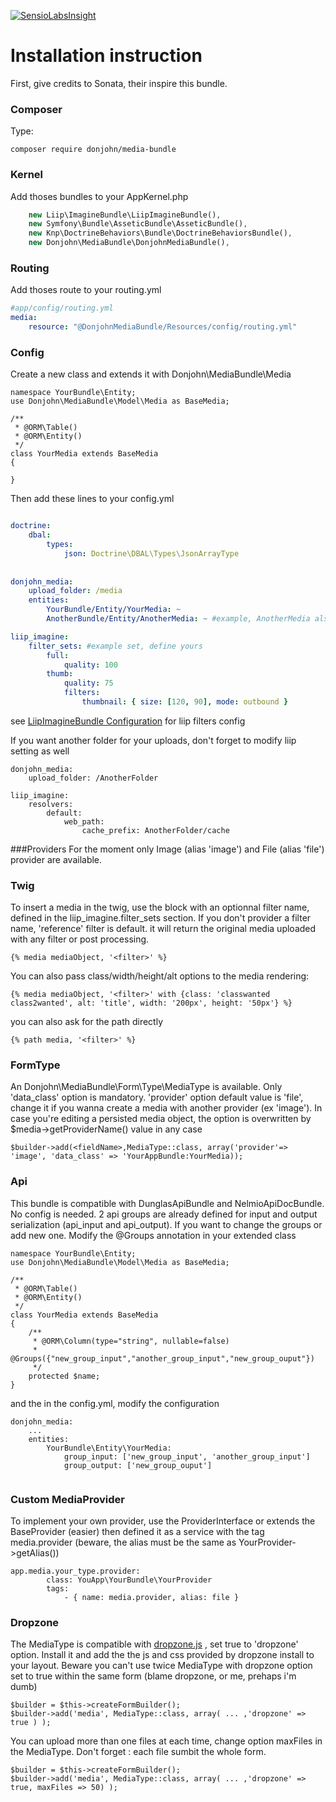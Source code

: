 [![SensioLabsInsight](https://insight.sensiolabs.com/projects/2d30fe72-c272-4072-a843-17d798b65416/mini.png)](https://insight.sensiolabs.com/projects/2d30fe72-c272-4072-a843-17d798b65416)

Installation instruction
===================
First, give credits to Sonata, their inspire this bundle.

### Composer

Type:
```
composer require donjohn/media-bundle
```

### Kernel

Add thoses bundles to your AppKernel.php

```PHP
    new Liip\ImagineBundle\LiipImagineBundle(),
    new Symfony\Bundle\AsseticBundle\AsseticBundle(),
    new Knp\DoctrineBehaviors\Bundle\DoctrineBehaviorsBundle(),
    new Donjohn\MediaBundle\DonjohnMediaBundle(),
```

### Routing

Add thoses route to your routing.yml

```yaml
#app/config/routing.yml
media:
    resource: "@DonjohnMediaBundle/Resources/config/routing.yml"
```
    
    
### Config

Create a new class and extends it with Donjohn\MediaBundle\Media
```
namespace YourBundle\Entity;
use Donjohn\MediaBundle\Model\Media as BaseMedia;

/**
 * @ORM\Table()
 * @ORM\Entity()
 */
class YourMedia extends BaseMedia
{

}
```


Then add these lines to your config.yml
```yaml

doctrine:
    dbal:
        types:
            json: Doctrine\DBAL\Types\JsonArrayType
            
            
donjohn_media:
    upload_folder: /media
    entities:
        YourBundle/Entity/YourMedia: ~
        AnotherBundle/Entity/AnotherMedia: ~ #example, AnotherMedia also extends Donjohn\MediaBundle\Entity\Media, you can define as much as media class you need 

liip_imagine:
    filter_sets: #example set, define yours
        full: 
            quality: 100
        thumb:
            quality: 75
            filters:
                thumbnail: { size: [120, 90], mode: outbound }
```

see [LiipImagineBundle Configuration](http://symfony.com/doc/current/bundles/LiipImagineBundle/configuration.html) for liip filters config


If you want another folder for your uploads, don't forget to modify liip setting as well
```
donjohn_media:
    upload_folder: /AnotherFolder

liip_imagine:
    resolvers:
        default:
            web_path:
                cache_prefix: AnotherFolder/cache
```



###Providers
For the moment only Image (alias 'image') and File (alias 'file') provider are available.


### Twig
To insert a media in the twig, use the block with an optionnal filter name, defined in the liip_imagine.filter_sets section.
If you don't provider a filter name, 'reference' filter is default. it will return the original media uploaded with any filter or post processing.
```
{% media mediaObject, '<filter>' %}
```
You can also pass class/width/height/alt options to the media rendering:
```
{% media mediaObject, '<filter>' with {class: 'classwanted class2wanted', alt: 'title', width: '200px', height: '50px'} %}
```


you can also ask for the path directly
```
{% path media, '<filter>' %}
```


### FormType
An Donjohn\MediaBundle\Form\Type\MediaType is available. Only 'data_class' option is mandatory.
'provider' option default value is 'file', change it if you wanna create a media with another provider (ex 'image').
In case you're editing a persisted media object, the option is overwritten by $media->getProviderName() value in any case
```
$builder->add(<fieldName>,MediaType::class, array('provider'=> 'image', 'data_class' => 'YourAppBundle:YourMedia));
```


### Api
This bundle is compatible with DunglasApiBundle and NelmioApiDocBundle. No config is needed.
2 api groups are already defined for input and output serialization (api_input and api_output). If you want to change the groups or add new one. Modify the @Groups annotation in your extended class

```
namespace YourBundle\Entity;
use Donjohn\MediaBundle\Model\Media as BaseMedia;

/**
 * @ORM\Table()
 * @ORM\Entity()
 */
class YourMedia extends BaseMedia
{
    /**
     * @ORM\Column(type="string", nullable=false)
     * @Groups({"new_group_input","another_group_input","new_group_ouput"})
     */
    protected $name;
}
```

and the in the config.yml, modify the configuration

```
donjohn_media:
    ...
    entities:
        YourBundle\Entity\YourMedia:
            group_input: ['new_group_input', 'another_group_input']
            group_output: ['new_group_ouput']
            
```

### Custom MediaProvider
To implement your own provider, use the ProviderInterface or extends the BaseProvider (easier) 
then defined it as a service with the tag media.provider (beware, the alias must be the same as YourProvider->getAlias())

```
app.media.your_type.provider:
        class: YouApp\YourBundle\YourProvider
        tags:
            - { name: media.provider, alias: file }
``` 


### Dropzone
The MediaType is compatible with [dropzone.js](http://www.dropzonejs.com/) , set true to 'dropzone' option. Install it and add the the js and css provided by dropzone install to your layout.
Beware you can't use twice MediaType with dropzone option set to true within the same form (blame dropzone, or me, prehaps i'm dumb)
```
$builder = $this->createFormBuilder();
$builder->add('media', MediaType::class, array( ... ,'dropzone' => true ) );
```

You can upload more than one files at each time, change option maxFiles in the MediaType. Don't forget : each file sumbit the whole form.
```
$builder = $this->createFormBuilder();
$builder->add('media', MediaType::class, array( ... ,'dropzone' => true, maxFiles => 50) );
```
